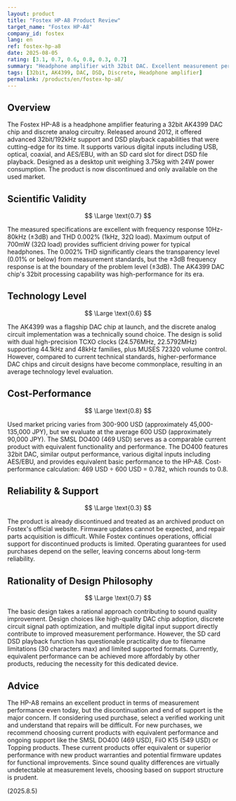 ```yaml
---
layout: product
title: "Fostex HP-A8 Product Review"
target_name: "Fostex HP-A8"
company_id: fostex
lang: en
ref: fostex-hp-a8
date: 2025-08-05
rating: [3.1, 0.7, 0.6, 0.8, 0.3, 0.7]
summary: "Headphone amplifier with 32bit DAC. Excellent measurement performance but discontinued with support concerns"
tags: [32bit, AK4399, DAC, DSD, Discrete, Headphone amplifier]
permalink: /products/en/fostex-hp-a8/
---
```

## Overview

The Fostex HP-A8 is a headphone amplifier featuring a 32bit AK4399 DAC chip and discrete analog circuitry. Released around 2012, it offered advanced 32bit/192kHz support and DSD playback capabilities that were cutting-edge for its time. It supports various digital inputs including USB, optical, coaxial, and AES/EBU, with an SD card slot for direct DSD file playback. Designed as a desktop unit weighing 3.75kg with 24W power consumption. The product is now discontinued and only available on the used market.

## Scientific Validity

$$ \Large \text{0.7} $$

The measured specifications are excellent with frequency response 10Hz-80kHz (±3dB) and THD 0.002% (1kHz, 32Ω load). Maximum output of 700mW (32Ω load) provides sufficient driving power for typical headphones. The 0.002% THD significantly clears the transparency level (0.01% or below) from measurement standards, but the ±3dB frequency response is at the boundary of the problem level (±3dB). The AK4399 DAC chip's 32bit processing capability was high-performance for its era.

## Technology Level

$$ \Large \text{0.6} $$

The AK4399 was a flagship DAC chip at launch, and the discrete analog circuit implementation was a technically sound choice. The design is solid with dual high-precision TCXO clocks (24.576MHz, 22.5792MHz) supporting 44.1kHz and 48kHz families, plus MUSES 72320 volume control. However, compared to current technical standards, higher-performance DAC chips and circuit designs have become commonplace, resulting in an average technology level evaluation.

## Cost-Performance

$$ \Large \text{0.8} $$

Used market pricing varies from 300-900 USD (approximately 45,000-135,000 JPY), but we evaluate at the average 600 USD (approximately 90,000 JPY). The SMSL DO400 (469 USD) serves as a comparable current product with equivalent functionality and performance. The DO400 features 32bit DAC, similar output performance, various digital inputs including AES/EBU, and provides equivalent basic performance to the HP-A8. Cost-performance calculation: 469 USD ÷ 600 USD = 0.782, which rounds to 0.8.

## Reliability & Support

$$ \Large \text{0.3} $$

The product is already discontinued and treated as an archived product on Fostex's official website. Firmware updates cannot be expected, and repair parts acquisition is difficult. While Fostex continues operations, official support for discontinued products is limited. Operating guarantees for used purchases depend on the seller, leaving concerns about long-term reliability.

## Rationality of Design Philosophy

$$ \Large \text{0.7} $$

The basic design takes a rational approach contributing to sound quality improvement. Design choices like high-quality DAC chip adoption, discrete circuit signal path optimization, and multiple digital input support directly contribute to improved measurement performance. However, the SD card DSD playback function has questionable practicality due to filename limitations (30 characters max) and limited supported formats. Currently, equivalent performance can be achieved more affordably by other products, reducing the necessity for this dedicated device.

## Advice

The HP-A8 remains an excellent product in terms of measurement performance even today, but the discontinuation and end of support is the major concern. If considering used purchase, select a verified working unit and understand that repairs will be difficult. For new purchases, we recommend choosing current products with equivalent performance and ongoing support like the SMSL DO400 (469 USD), FiiO K15 (549 USD) or Topping products. These current products offer equivalent or superior performance with new product warranties and potential firmware updates for functional improvements. Since sound quality differences are virtually undetectable at measurement levels, choosing based on support structure is prudent.

(2025.8.5)
